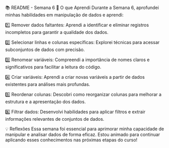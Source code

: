 📚 README - Semana 6
📝 O que Aprendi
Durante a Semana 6, aprofundei minhas habilidades em manipulação de dados e aprendi:

1️⃣ Remover dados faltantes: Aprendi a identificar e eliminar registros incompletos para garantir a qualidade dos dados.

2️⃣ Selecionar linhas e colunas específicas: Explorei técnicas para acessar subconjuntos de dados com precisão.

3️⃣ Renomear variáveis: Compreendi a importância de nomes claros e significativos para facilitar a leitura do código.

4️⃣ Criar variáveis: Aprendi a criar novas variáveis a partir de dados existentes para análises mais profundas.

5️⃣ Reordenar colunas: Descobri como reorganizar colunas para melhorar a estrutura e a apresentação dos dados.

6️⃣ Filtrar dados: Desenvolvi habilidades para aplicar filtros e extrair informações relevantes de conjuntos de dados.

💡 Reflexões
Essa semana foi essencial para aprimorar minha capacidade de manipular e analisar dados de forma eficaz. Estou animado para continuar aplicando esses conhecimentos nas próximas etapas do curso!